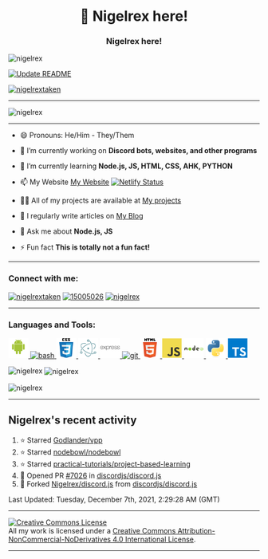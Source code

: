 <h1 align="center">👋 Nigelrex here!</h1>
<h3 align="center">Nigelrex here!</h3>

<p align="left"> <img src="https://komarev.com/ghpvc/?username=nigelrex&no-bg=trueb&label=Profile%20views&color=0e75b6&style=flat" alt="nigelrex" /> </p>

[![Update README](https://github.com/Nigelrex/Nigelrex/actions/workflows/update-readme.yml/badge.svg?event=workflow_run)](https://github.com/Nigelrex/Nigelrex/actions/workflows/update-readme.yml)
<p align="left"> <a href="https://twitter.com/nigelrextaken" target="blank"><img src="https://img.shields.io/twitter/follow/nigelrextaken?logo=twitter&style=for-the-badge&no-bg=true" alt="nigelrextaken" /></a> </p>

---

<p align="left"> <a><img src="https://github-profile-trophy.vercel.app/?username=nigelrex&no-bg=true&no-frame=true" alt="nigelrex" /></a> </p>

---

- 😄 Pronouns: He/Him - They/Them

- 🔭 I’m currently working on **Discord bots, websites, and other programs**

- 🌱 I’m currently learning **Node.js, JS, HTML, CSS, AHK, PYTHON**

- 📫 My Website [My Website](https://nigelrex.netlify.app) [![Netlify Status](https://api.netlify.com/api/v1/badges/5865f615-3f81-44e3-8355-fa9b755b9877/deploy-status)](https://nigelrex.netlify.com)

- 👨‍💻 All of my projects are available at [My projects](https://nigelrex.netlify.app/public/pages/products.html)

- 📝 I regularly write articles on [My Blog](https://nigelrex.netlify.app/public/pages/blog.html)

- 💬 Ask me about **Node.js, JS**

- ⚡ Fun fact **This is totally not a fun fact!**

---

<h3 align="left">Connect with me:</h3>
<p align="left">
<a href="https://twitter.com/nigelrextaken" target="blank"><img align="center" src="https://raw.githubusercontent.com/rahuldkjain/github-profile-readme-generator/master/src/images/icons/Social/twitter.svg" alt="nigelrextaken" height="30" width="40" /></a>
<a href="https://stackoverflow.com/users/15005026" target="blank"><img align="center" src="https://raw.githubusercontent.com/rahuldkjain/github-profile-readme-generator/master/src/images/icons/Social/stack-overflow.svg" alt="15005026" height="30" width="40" /></a>
<a href="https://www.youtube.com/c/nigelrex" target="blank"><img align="center" src="https://raw.githubusercontent.com/rahuldkjain/github-profile-readme-generator/master/src/images/icons/Social/youtube.svg" alt="nigelrex" height="30" width="40" /></a>
</p>

---

<h3 align="left">Languages and Tools:</h3>
<p align="left"> <a href="https://developer.android.com" target="_blank"> <img src="https://raw.githubusercontent.com/devicons/devicon/master/icons/android/android-original-wordmark.svg" alt="android" width="40" height="40"/> </a> <a href="https://www.gnu.org/software/bash/" target="_blank"> <img src="https://www.vectorlogo.zone/logos/gnu_bash/gnu_bash-icon.svg" alt="bash" width="40" height="40"/> </a> <a href="https://www.w3schools.com/css/" target="_blank"> <img src="https://raw.githubusercontent.com/devicons/devicon/master/icons/css3/css3-original-wordmark.svg" alt="css3" width="40" height="40"/> </a> <a href="https://www.electronjs.org" target="_blank"> <img src="https://raw.githubusercontent.com/devicons/devicon/master/icons/electron/electron-original.svg" alt="electron" width="40" height="40"/> </a> <a href="https://expressjs.com" target="_blank"> <img src="https://raw.githubusercontent.com/devicons/devicon/master/icons/express/express-original-wordmark.svg" alt="express" width="40" height="40"/> </a> <a href="https://git-scm.com/" target="_blank"> <img src="https://www.vectorlogo.zone/logos/git-scm/git-scm-icon.svg" alt="git" width="40" height="40"/> </a> <a href="https://www.w3.org/html/" target="_blank"> <img src="https://raw.githubusercontent.com/devicons/devicon/master/icons/html5/html5-original-wordmark.svg" alt="html5" width="40" height="40"/> </a> <a href="https://developer.mozilla.org/en-US/docs/Web/JavaScript" target="_blank"> <img src="https://raw.githubusercontent.com/devicons/devicon/master/icons/javascript/javascript-original.svg" alt="javascript" width="40" height="40"/> </a> <a href="https://nodejs.org" target="_blank"> <img src="https://raw.githubusercontent.com/devicons/devicon/master/icons/nodejs/nodejs-original-wordmark.svg" alt="nodejs" width="40" height="40"/> </a> <a href="https://www.python.org" target="_blank"> <img src="https://raw.githubusercontent.com/devicons/devicon/master/icons/python/python-original.svg" alt="python" width="40" height="40"/> </a> <a href="https://www.typescriptlang.org/" target="_blank"> <img src="https://raw.githubusercontent.com/devicons/devicon/master/icons/typescript/typescript-original.svg" alt="typescript" width="40" height="40"/> </a> </p>

<p><img align="left" src="https://github-readme-stats.vercel.app/api/top-langs?username=nigelrex&theme=onedark&no-frame=true&show_icons=true&locale=en&layout=compact" alt="nigelrex" /></p>

<p>&nbsp;<img align="center" src="https://github-readme-stats.vercel.app/api?username=nigelrex&theme=onedark&no-frame=true&show_icons=true&locale=en" alt="nigelrex" /></p>

<p><img align="center" src="https://github-readme-streak-stats.herokuapp.com/?user=nigelrex&theme=onedark&no-frame=true" alt="nigelrex" /></p>

---

<h2>Nigelrex's recent activity</h2>




<!--RECENT_ACTIVITY:start-->
1. ⭐ Starred [Godlander/vpp](https://github.com/Godlander/vpp)
2. ⭐ Starred [nodebowl/nodebowl](https://github.com/nodebowl/nodebowl)
3. ⭐ Starred [practical-tutorials/project-based-learning](https://github.com/practical-tutorials/project-based-learning)
4. 💪 Opened PR [#7026](https://github.com/discordjs/discord.js/pull/7026) in [discordjs/discord.js](https://github.com/discordjs/discord.js)
5. 🔱 Forked [Nigelrex/discord.js](https://github.com/Nigelrex/discord.js) from [discordjs/discord.js](https://github.com/discordjs/discord.js)
<!--RECENT_ACTIVITY:end-->


<!--RECENT_ACTIVITY:last_update-->
Last Updated: Tuesday, December 7th, 2021, 2:29:28 AM (GMT)
<!--RECENT_ACTIVITY:last_update_end-->




---


<a rel="license" href="http://creativecommons.org/licenses/by-nc-nd/4.0/"><img alt="Creative Commons License" style="border-width:0" src="https://i.creativecommons.org/l/by-nc-nd/4.0/88x31.png" /></a><br />All my work is licensed under a <a rel="license" href="http://creativecommons.org/licenses/by-nc-nd/4.0/">Creative Commons Attribution-NonCommercial-NoDerivatives 4.0 International License</a>.

---
